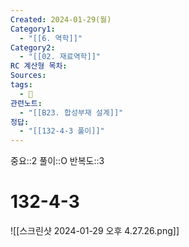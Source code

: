 ```yaml
---
Created: 2024-01-29(월)
Category1:
  - "[[6. 역학]]"
Category2:
  - "[[02. 재료역학]]"
RC 계산형 목차: 
Sources: 
tags:
  - 🧮
관련노트:
  - "[[B23. 합성부재 설계]]"
정답:
  - "[[132-4-3 풀이]]"
---
```

중요::2
풀이::O
반복도::3

#  132-4-3

![[스크린샷 2024-01-29 오후 4.27.26.png]]